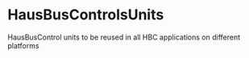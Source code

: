 # HausBusControlsUnits
HausBusControl units to be reused in all HBC applications on different platforms
